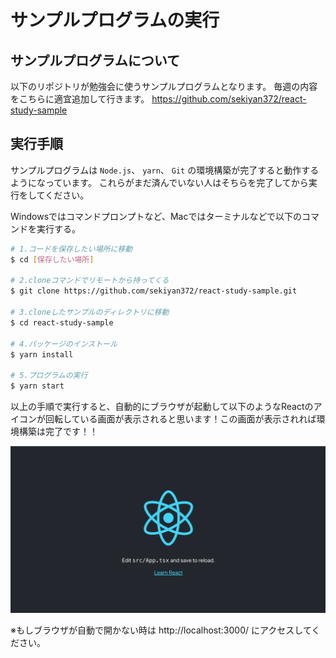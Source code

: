 # サンプルプログラムの実行

## サンプルプログラムについて
以下のリポジトリが勉強会に使うサンプルプログラムとなります。
毎週の内容をこちらに適宜追加して行きます。
https://github.com/sekiyan372/react-study-sample

## 実行手順
サンプルプログラムは `Node.js`、 `yarn`、 `Git` の環境構築が完了すると動作するようになっています。
これらがまだ済んでいない人はそちらを完了してから実行をしてください。

Windowsではコマンドプロンプトなど、Macではターミナルなどで以下のコマンドを実行する。
```bash
# 1.コードを保存したい場所に移動
$ cd [保存したい場所]

# 2.cloneコマンドでリモートから持ってくる
$ git clone https://github.com/sekiyan372/react-study-sample.git

# 3.cloneしたサンプルのディレクトリに移動
$ cd react-study-sample

# 4.パッケージのインストール
$ yarn install

# 5.プログラムの実行
$ yarn start
```

以上の手順で実行すると、自動的にブラウザが起動して以下のようなReactのアイコンが回転している画面が表示されると思います！この画面が表示されれば環境構築は完了です！！

![実行画像](images/sample.png)

※もしブラウザが自動で開かない時は http://localhost:3000/ にアクセスしてください。
